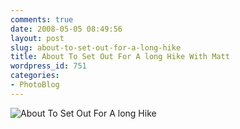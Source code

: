 ```yaml
---
comments: true
date: 2008-05-05 08:49:56
layout: post
slug: about-to-set-out-for-a-long-hike
title: About To Set Out For A long Hike With Matt
wordpress_id: 751
categories:
- PhotoBlog
---
```


![About To Set Out For A long Hike](http://ryanfitzer.com/main/wp-content/uploads/2008/05/malibu-hike.jpg)
